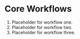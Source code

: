 # Core Workflows

1. Placeholder for workflow one.
2. Placeholder for workflow two.
3. Placeholder for workflow three.
